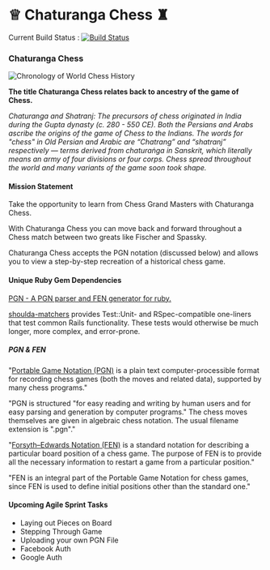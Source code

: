 #  &#9813; Chaturanga Chess &#9820;

Current Build Status : [![Build Status](https://travis-ci.org/sjafri5/chaturanga_chess.svg?branch=master)](https://travis-ci.org/sjafri5/chaturanga_chess)

### Chaturanga Chess

![Chronology of World Chess History](http://en.ria.ru/images/15990/76/159907607.jpg)

**The title Chaturanga Chess relates back to ancestry of the game of Chess.**

_Chaturanga and Shatranj: The precursors of chess originated in India_
_during the Gupta dynasty (c. 280 - 550 CE). Both the Persians and Arabs_
_ascribe the origins of the game of Chess to the Indians. The words for_
_"chess" in Old Persian and Arabic are “Chatrang” and “shatranj” respectively —_
_terms derived from chaturaṅga in Sanskrit, which literally means an army_
_of four divisions or four corps. Chess spread throughout the world and many_
_variants of the game soon took shape._

#### Mission Statement

Take the opportunity to learn from Chess Grand Masters with Chaturanga Chess.

With Chaturanga Chess you can move back and forward throughout a Chess match between two greats like Fischer and Spassky.

Chaturanga Chess accepts the PGN notation (discussed below) and allows you to view a step-by-step recreation of
a historical chess game.




#### Unique Ruby Gem Dependencies

[PGN - A PGN parser and FEN generator for ruby.](https://github.com/capicue/pgn)

[shoulda-matchers](https://github.com/thoughtbot/shoulda-matchers/blob/master/README.md#shoulda-matchers--) provides Test::Unit- and RSpec-compatible one-liners that test common Rails functionality. These tests would otherwise be much longer, more complex, and error-prone.


##### PGN & FEN
"[Portable Game Notation (PGN)](http://en.wikipedia.org/wiki/Portable_Game_Notation) is a plain text computer-processible format for recording chess games (both the moves and related data), supported by many chess programs."

"PGN is structured "for easy reading and writing by human users and for easy parsing and generation by computer programs." The chess moves themselves are given in algebraic chess notation. The usual filename extension is ".pgn"."

"[Forsyth–Edwards Notation (FEN)](http://en.wikipedia.org/wiki/Forsyth%E2%80%93Edwards_Notation) is a standard notation for describing a particular board position of a chess game. The purpose of FEN is to provide all the necessary information to restart a game from a particular position."

"FEN is an integral part of the Portable Game Notation for chess games, since FEN is used to define initial positions other than the standard one."

#### Upcoming Agile Sprint Tasks
- Laying out Pieces on Board
- Stepping Through Game
- Uploading your own PGN File
- Facebook Auth
- Google Auth
